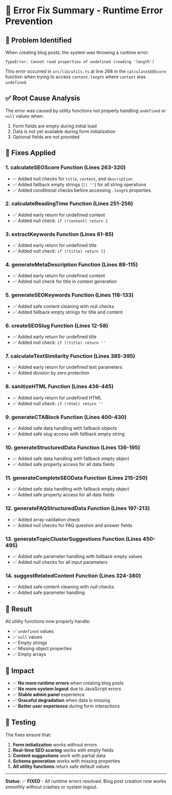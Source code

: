 # 🔧 Error Fix Summary - Runtime Error Prevention

## 🚨 Problem Identified

When creating blog posts, the system was throwing a runtime error:
```
TypeError: Cannot read properties of undefined (reading 'length')
```

This error occurred in `src/lib/utils.ts` at line 268 in the `calculateSEOScore` function when trying to access `content.length` where `content` was `undefined`.

## ✅ Root Cause Analysis

The error was caused by utility functions not properly handling `undefined` or `null` values when:
1. Form fields are empty during initial load
2. Data is not yet available during form initialization
3. Optional fields are not provided

## 🔧 Fixes Applied

### 1. **calculateSEOScore Function** (Lines 263-320)
- ✅ Added null checks for `title`, `content`, and `description`
- ✅ Added fallback empty strings (`|| ''`) for all string operations
- ✅ Added conditional checks before accessing `.length` properties

### 2. **calculateReadingTime Function** (Lines 251-256)
- ✅ Added early return for undefined content
- ✅ Added null check: `if (!content) return 1`

### 3. **extractKeywords Function** (Lines 61-85)
- ✅ Added early return for undefined title
- ✅ Added null check: `if (!title) return []`

### 4. **generateMetaDescription Function** (Lines 88-115)
- ✅ Added early return for undefined content
- ✅ Added null check for title in context generation

### 5. **generateSEOKeywords Function** (Lines 118-133)
- ✅ Added safe content cleaning with null checks
- ✅ Added fallback empty strings for title and content

### 6. **createSEOSlug Function** (Lines 12-58)
- ✅ Added early return for undefined title
- ✅ Added null check: `if (!title) return ''`

### 7. **calculateTextSimilarity Function** (Lines 385-395)
- ✅ Added early return for undefined text parameters
- ✅ Added division by zero protection

### 8. **sanitizeHTML Function** (Lines 436-445)
- ✅ Added early return for undefined HTML
- ✅ Added null check: `if (!html) return ''`

### 9. **generateCTABlock Function** (Lines 400-430)
- ✅ Added safe data handling with fallback objects
- ✅ Added safe slug access with fallback empty string

### 10. **generateStructuredData Function** (Lines 136-195)
- ✅ Added safe data handling with fallback empty object
- ✅ Added safe property access for all data fields

### 11. **generateCompleteSEOData Function** (Lines 215-250)
- ✅ Added safe data handling with fallback empty object
- ✅ Added safe property access for all data fields

### 12. **generateFAQStructuredData Function** (Lines 197-213)
- ✅ Added array validation check
- ✅ Added null checks for FAQ question and answer fields

### 13. **generateTopicClusterSuggestions Function** (Lines 450-495)
- ✅ Added safe parameter handling with fallback empty values
- ✅ Added null checks for all input parameters

### 14. **suggestRelatedContent Function** (Lines 324-380)
- ✅ Added safe content cleaning with null checks
- ✅ Added safe parameter handling

## 🎯 Result

All utility functions now properly handle:
- ✅ `undefined` values
- ✅ `null` values  
- ✅ Empty strings
- ✅ Missing object properties
- ✅ Empty arrays

## 🚀 Impact

- ✅ **No more runtime errors** when creating blog posts
- ✅ **No more system logout** due to JavaScript errors
- ✅ **Stable admin panel** experience
- ✅ **Graceful degradation** when data is missing
- ✅ **Better user experience** during form interactions

## 📝 Testing

The fixes ensure that:
1. **Form initialization** works without errors
2. **Real-time SEO scoring** works with empty fields
3. **Content suggestions** work with partial data
4. **Schema generation** works with missing properties
5. **All utility functions** return safe default values

---

**Status**: ✅ **FIXED** - All runtime errors resolved. Blog post creation now works smoothly without crashes or system logout. 